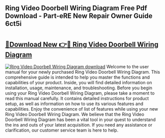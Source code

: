 ## Ring Video Doorbell Wiring Diagram Free Pdf Download - Part-eRE New Repair Owner Guide 6ct5i

# <h2><a href="http://dfszyqg.blite.top/?on=Ring+Video+Doorbell+Wiring+Diagram">🔗Download New 👉🔴 Ring Video Doorbell Wiring Diagram</a></h2>

[![Ring Video Doorbell Wiring Diagram download](https://i.imgur.com/lujVjoI.png)](http://dfszyqg.blite.top/?on=Ring+Video+Doorbell+Wiring+Diagram)
Welcome to the user manual for your newly purchased Ring Video Doorbell Wiring Diagram. This comprehensive guide is intended to help you master the functions and capabilities of your product. Inside, you will find detailed information on installation, usage, maintenance, and troubleshooting. Before you begin using your Ring Video Doorbell Wiring Diagram, please take a moment to read this manual carefully. It contains detailed instructions for product setup, as well as information on how to use its various features and capabilities. Enjoy the convenience of list of features while using your new Ring Video Doorbell Wiring Diagram. We believe that the Ring Video Doorbell Wiring Diagram has been a vital tool in your quest to understand the ins and outs of your latest acquisition. If you need any assistance or clarification, our customer service team is here to help.
